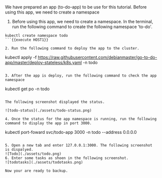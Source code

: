 
We have prepared an app (to-do-app) to be use for this tutorial. Before using this app, we need to create a namespace 

1. Before using this app, we need to create a namespace. In the terminal, run the following command to create the following namespace 'to-do'.
```
kubectl create namespace todo
```{{execute HOST1}}

2. Run the following command to deploy the app to the cluster.

```
kubectl apply -f https://raw.githubusercontent.com/debianmaster/go-to-do-app/master/deploy-stateless/k8s.yaml -n todo
```{{execute HOST1}}

3. After the app is deploy, run the following command to check the app namespace

```
kubectl get po -n todo
```{{execute HOST1}}

The following screenshot displayed the status.

![todo-status](./assets/todo-status.png)

4. Once the status for the app namespace is running, run the following command to display the app in port 3000.

```
kubectl port-foward svc/todo-app 3000 -n todo --address 0.0.0.0
```{{execute HOST1}}

5. Open a new tab and enter 127.0.0.1:3000. The following screenshot is dispalyed.
![Todo](./assets/todo.png)
6. Enter some tasks as shoen in the following screenshot.
![todotasks](./assets/todotasks.png)

Now your are ready to backup.





